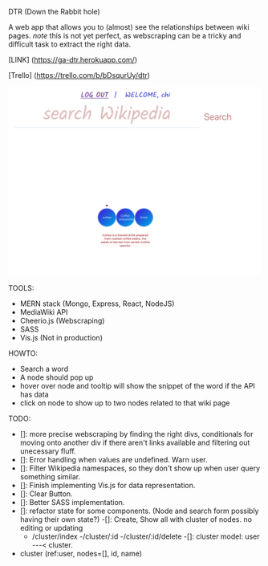 DTR (Down the Rabbit hole) 

A web app that allows you to (almost) see the relationships between wiki pages. 
*note* this is not yet perfect, as webscraping can be a tricky and difficult task to extract the right data.

[LINK] (https://ga-dtr.herokuapp.com/)

[Trello] (https://trello.com/b/bDsqurUy/dtr)

![nodes](public/screenshot.png)

TOOLS:
- MERN stack (Mongo, Express, React, NodeJS)
- MediaWiki API 
- Cheerio.js (Webscraping)
- SASS
- Vis.js (Not in production) 

HOWTO: 
- Search a word 
- A node should pop up
- hover over node and tooltip will show the snippet of the word if the API has data
- click on node to show up to two nodes related to that wiki page

TODO:
- []: more precise webscraping by finding the right divs, conditionals for moving onto another div if there aren't links available and filtering out unecessary fluff.
- []: Error handling when values are undefined. Warn user.
- []: Filter Wikipedia namespaces, so they don't show up when user query something similar.
- []: Finish implementing Vis.js for data representation.
- []: Clear Button.
- []: Better SASS implementation.
- []: refactor state for some components. (Node and search form possibly having their own state?)
-[]: Create, Show all with cluster of nodes. no editing or updating
  - /cluster/index
  -/cluster/:id
  -/cluster/:id/delete 
 -[]: cluster model: user ---< cluster. 
 - cluster (ref:user, nodes=[], id, name)
  


